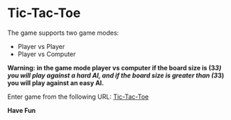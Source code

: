 # Tic-Tac-Toe

The game supports two game modes:
* Player vs Player
* Player vs Computer

**Warning: in the game mode player vs computer if the board size is (3*3) you will play against a hard AI, and if the board size is greater than (3*3) you will play against an easy AI.**

Enter game from the following URL: [Tic-Tac-Toe](https://fwtlssc.github.io/tic-tac-toe/)

__Have Fun__